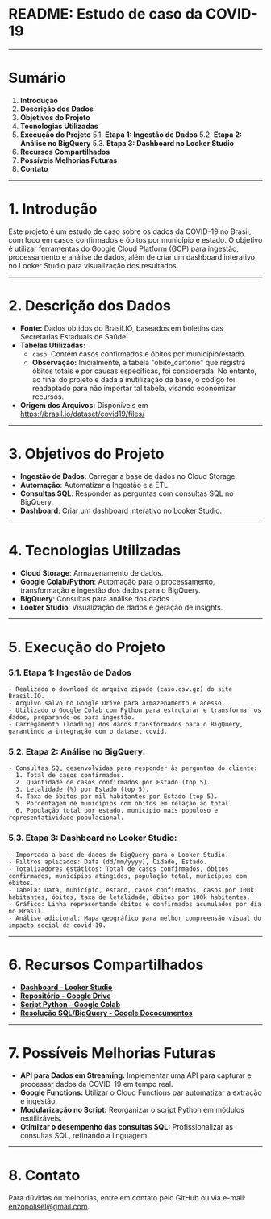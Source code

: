 # README: Estudo de caso da COVID-19

---

# Sumário

1. **Introdução**
2. **Descrição dos Dados**
3. **Objetivos do Projeto**
4. **Tecnologias Utilizadas**
5. **Execução do Projeto**
   5.1. **Etapa 1: Ingestão de Dados**
   5.2. **Etapa 2: Análise no BigQuery**
   5.3. **Etapa 3: Dashboard no Looker Studio**
6. **Recursos Compartilhados**
7. **Possíveis Melhorias Futuras**
8. **Contato**

---

# 1. Introdução
Este projeto é um estudo de caso sobre os dados da COVID-19 no Brasil, com foco em casos confirmados e óbitos por município e estado. O objetivo é utilizar ferramentas do Google Cloud Platform (GCP) para ingestão, processamento e análise de dados, além de criar um dashboard interativo no Looker Studio para visualização dos resultados.

---

# 2. Descrição dos Dados
- **Fonte:** Dados obtidos do Brasil.IO, baseados em boletins das Secretarias Estaduais de Saúde.
- **Tabelas Utilizadas:**
  - `caso`: Contém casos confirmados e óbitos por município/estado.
  - **Observação:** Inicialmente, a tabela "obito_cartorio" que registra óbitos totais e por causas específicas, foi considerada. No entanto, ao final do projeto e dada a inutilização da base, o código foi readaptado para não importar tal tabela, visando economizar recursos.
- **Origem dos Arquivos:** Disponíveis em https://brasil.io/dataset/covid19/files/

---

# 3. Objetivos do Projeto
- **Ingestão de Dados**: Carregar a base de dados no Cloud Storage.
- **Automação**: Automatizar a Ingestão e a ETL.
- **Consultas SQL**: Responder as perguntas com consultas SQL no BigQuery.
- **Dashboard**: Criar um dashboard interativo no Looker Studio.

---

# 4. Tecnologias Utilizadas
- **Cloud Storage**: Armazenamento de dados.
- **Google Colab/Python**: Automação para o processamento, transformação e ingestão dos dados para o BigQuery.
- **BigQuery**: Consultas para análise dos dados.
- **Looker Studio**: Visualização de dados e geração de insights.

---

# 5. Execução do Projeto
  ### 5.1. Etapa 1: Ingestão de Dados
    - Realizado o download do arquivo zipado (caso.csv.gz) do site Brasil.IO.
    - Arquivo salvo no Google Drive para armazenamento e acesso.
    - Utilizado o Google Colab com Python para estruturar e transformar os dados, preparando-os para ingestão.
    - Carregamento (loading) dos dados transformados para o BigQuery, garantindo a integração com o dataset covid.
  ### 5.2. Etapa 2: Análise no BigQuery:
    - Consultas SQL desenvolvidas para responder às perguntas do cliente:
      1. Total de casos confirmados.
      2. Quantidade de casos confirmados por Estado (top 5).
      3. Letalidade (%) por Estado (top 5).
      4. Taxa de óbitos por mil habitantes por Estado (top 5).
      5. Porcentagem de municípios com óbitos em relação ao total.
      6. População total por estado, município mais populoso e representatividade populacional.
  ### 5.3. Etapa 3: Dashboard no Looker Studio:
    - Importada a base de dados do BigQuery para o Looker Studio.
    - Filtros aplicados: Data (dd/mm/yyyy), Cidade, Estado.
    - Totalizadores estáticos: Total de casos confirmados, óbitos confirmados, municípios atingidos, população total, municípios com óbitos.
    - Tabela: Data, município, estado, casos confirmados, casos por 100k habitantes, óbitos, taxa de letalidade, óbitos por 100k habitantes.
    - Gráfico: Linha representando óbitos e confirmados acumulados por dia no Brasil.
    - Análise adicional: Mapa geográfico para melhor compreensão visual do impacto social da covid-19.
    
---

# 6. Recursos Compartilhados
  - **[Dashboard - Looker Studio](https://lookerstudio.google.com/reporting/aa3a82ee-6d6a-4a20-a876-bc40f596db8d)**
  - **[Repositório - Google Drive](https://drive.google.com/drive/folders/1xb_j0d21MzVk0JrsP64os8hvfDyqdqCZ?usp=sharing)**
  - **[Script Python - Google Colab](https://colab.research.google.com/drive/1qz9BJX1J6JzG4iQb73uf7jPnj-PFoiTr?usp=sharing)**
  - **[Resolução SQL/BigQuery - Google Dococumentos](https://docs.google.com/document/d/1-7zCOye4ZQGnowvWWe4Kh7ZxkDDvHrsVotKsCV17Sks/edit?usp=sharing)**

---

# 7. Possíveis Melhorias Futuras
  - **API para Dados em Streaming:** Implementar uma API para capturar e processar dados da COVID-19 em tempo real.
  - **Google Functions:** Utilizar o Cloud Functions par automatizar a extração e ingestão.
  - **Modularização no Script:** Reorganizar o script Python em módulos reutilizáveis.
  - **Otimizar o desempenho das consultas SQL:** Profissionalizar as consultas SQL, refinando a linguagem.

---

# 8. Contato
Para dúvidas ou melhorias, entre em contato pelo GitHub ou via e-mail: [enzopolisel@gmail.com](enzopolisel@gmail.com).


